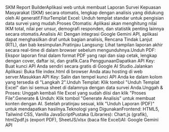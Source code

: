 SKM Report BuilderAplikasi web untuk membuat Laporan Survei Kepuasan Masyarakat (SKM) secara otomatis, lengkap dengan analisis yang didukung oleh AI generatif.FiturTemplat Excel: Unduh templat standar untuk pengisian data survei yang mudah.Proses Otomatis: Aplikasi akan menghitung nilai IKM total, nilai per unsur, demografi responden, dan statistik penting lainnya secara otomatis.Analisis AI: Dengan integrasi Google Gemini API, aplikasi dapat menghasilkan draf untuk bagian analisis, Rencana Tindak Lanjut (RTL), dan bab kesimpulan.Pratinjau Langsung: Lihat tampilan laporan akhir secara real-time di dalam browser sebelum mengunduhnya.Unduh PDF: Ekspor laporan final dalam format PDF yang rapi dan siap cetak, lengkap dengan cover, daftar isi, dan grafik.Cara PenggunaanDapatkan API Key: Buat kunci API Anda sendiri secara gratis di Google AI Studio.Jalankan Aplikasi: Buka file index.html di browser Anda atau hosting di web server.Masukkan API Key: Salin dan tempel kunci API Anda ke dalam kolom yang tersedia di "Langkah 2".Unduh Templat: Klik tombol "Unduh Templat Excel" dan isi semua sheet di dalamnya dengan data survei Anda.Unggah & Proses: Unggah kembali file Excel yang sudah diisi dan klik "Proses File".Generate & Unduh: Klik tombol "Generate Analisis" untuk membuat konten dengan AI. Setelah pratinjau sesuai, klik "Unduh Laporan (PDF)" untuk mendapatkan hasilnya.Teknologi yang DigunakanFrontend: HTML5, Tailwind CSS, Vanilla JavaScriptPustaka (Libraries): Chart.js (grafik), html2pdf.js (export PDF), SheetJS/xlsx (baca file Excel)AI: Google Gemini API
